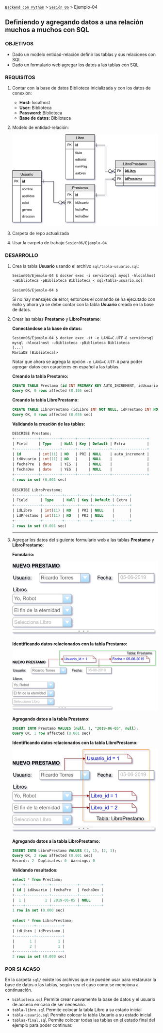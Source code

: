 [`Backend con Python`](../../Readme.md) > [`Sesión 06`](../Readme.md) > Ejemplo-04
## Definiendo y agregando datos a una relación muchos a muchos con SQL

### OBJETIVOS
 - Dado un modelo entidad-relación definir las tablas y sus relaciones con SQL
 - Dado un formulario web agregar los datos a las tablas con SQL

### REQUISITOS
1. Contar con la base de datos Biblioteca inicializada y con los datos de conexión:

   - __Host:__ localhost
   - __User:__ Biblioteca
   - __Password:__ Biblioteca
   - __Base de datos:__ Biblioteca

1. Modelo de entidad-relación:

   ![Diagrama entidad-relación](assets/biblioteca-modelo-er.jpg)

1. Carpeta de repo actualizada
1. Usar la carpeta de trabajo `Sesion06/Ejemplo-04`


### DESARROLLO
1. Crea la tabla __Usuario__ usando el archivo `sql/tabla-usuario.sql`:

   ```console
   Sesion06/Ejemplo-04 $ docker exec -i servidorsql mysql -hlocalhost -uBiblioteca -pBiblioteca Biblioteca < sql/tabla-usuario.sql

   Sesion06/Ejemplo-04 $
   ```
   Si no hay mensajes de error, entonces el comando se ha ejecutado con éxito y ahora ya se debe contar con la tabla __Usuario__ creada en la base de datos.

1. Crear las tablas __Prestamo__ y __LibroPrestamo__:

   __Conectándose a la base de datos:__

    ```console
    Sesion06/Ejemplo-04 $ docker exec -it -e LANG=C.UTF-8 servidorsql mysql -hlocalhost -uBiblioteca -pBiblioteca Biblioteca
    [...]
    MariaDB [Biblioteca]>
    ```
    Notar que ahora se agrega la opción `-e LANG=C.UTF-8` para poder agregar datos con caracteres en español a las tablas.

   __Creando la tabla Prestamo:__

   ```sql
   CREATE TABLE Prestamo (id INT PRIMARY KEY AUTO_INCREMENT, idUsuario INT NOT NULL, fechaPre DATE, fechaDev DATE);
   Query OK, 0 rows affected (0.105 sec)
   ```

   __Creando la tabla LibroPrestamo:__

   ```sql
   CREATE TABLE LibroPrestamo (idLibro INT NOT NULL, idPrestamo INT NOT NULL, PRIMARY KEY (idLibro, idPrestamo));
   Query OK, 0 rows affected (0.036 sec)
   ```

   __Validando la creación de las tablas:__

   ```sql
   DESCRIBE Prestamo;
   +-----------+---------+------+-----+---------+----------------+
   | Field     | Type    | Null | Key | Default | Extra          |
   +-----------+---------+------+-----+---------+----------------+
   | id        | int(11) | NO   | PRI | NULL    | auto_increment |
   | idUsuario | int(11) | NO   |     | NULL    |                |
   | fechaPre  | date    | YES  |     | NULL    |                |
   | fechaDev  | date    | YES  |     | NULL    |                |
   +-----------+---------+------+-----+---------+----------------+
   4 rows in set (0.001 sec)

   DESCRIBE LibroPrestamo;
   +------------+---------+------+-----+---------+-------+
   | Field      | Type    | Null | Key | Default | Extra |
   +------------+---------+------+-----+---------+-------+
   | idLibro    | int(11) | NO   | PRI | NULL    |       |
   | idPrestamo | int(11) | NO   | PRI | NULL    |       |
   +------------+---------+------+-----+---------+-------+
   2 rows in set (0.001 sec)
   ```
   ***

1. Agregar los datos del siguiente formulario web a las tablas __Prestamo__ y __LibroPrestamo__:

   __Fomulario:__

   ![Fomulario](assets/nuevo-prestamo-01.jpg)

   __Identificando datos relacionados con la tabla Prestamo:__

   ![Fomulario](assets/nuevo-prestamo-02.jpg)

   __Agregando datos a la tabla Prestamo:__

   ```sql
   INSERT INTO Prestamo VALUES (null, 1, "2019-06-05", null);
   Query OK, 1 row affected (0.001 sec)
   ```

   __Identificando datos relacionados con la tabla LibroPrestamo:__

   ![Fomulario](assets/nuevo-prestamo-03.jpg)

   __Agregando datos a la tabla LibroPrestamo:__

   ```sql
   INSERT INTO LibroPrestamo VALUES (1, 1), (2, 1);
   Query OK, 2 rows affected (0.001 sec)
   Records: 2  Duplicates: 0  Warnings: 0
   ```

   __Validando resultados:__

   ```sql
   select * from Prestamo;
   +----+-----------+------------+----------+
   | id | idUsuario | fechaPre   | fechaDev |
   +----+-----------+------------+----------+
   |  1 |         1 | 2019-06-05 | NULL     |
   +----+-----------+------------+----------+
   1 row in set (0.000 sec)

   select * from LibroPrestamo;
   +---------+------------+
   | idLibro | idPrestamo |
   +---------+------------+
   |       1 |          1 |
   |       2 |          1 |
   +---------+------------+
   2 rows in set (0.000 sec)
   ```

### POR SI ACASO
En la carpeta `sql/` existe los archivos que se pueden usar para restarurar la base de datos o las tablas, según sea el caso como se menciona a continuación.

  - `biblioteca.sql` Permite crear nuevamente la base de datos y el usuario de acceso en caso de ser necesario.
  - `tabla-libro.sql` Permite colocar la tabla Libro a su estado inicial
  - `tabla-usuario.sql` Permite colocar la tabla Usuario a su estado inicial
  - `tablas-final.sql` Permite colocar todas las tablas en el estado final del ejemplo para poder continuar.
